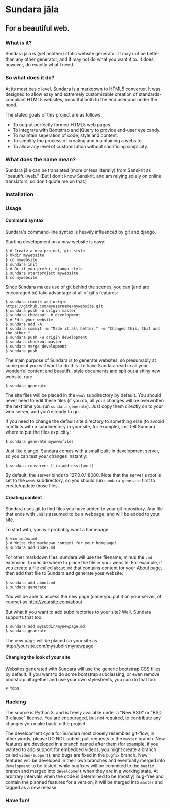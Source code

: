 # Sundara jāla
## For a beautiful web.

### What is it?
Sundara jāla is (yet another) static website generator. It may not be
better than any other generator, and it may not do what you want it to.
It does, however, do exactly what I need.

### So what does it do?
At its most basic level, Sundara is a markdown to HTML5 converter. It
was designed to allow easy and extremely customizable creation of
standards-compliant HTML5 websites, beautiful both to the end user and
under the hood.

The stated goals of this project are as follows:

* To output perfectly formed HTML5 web pages.
* To integrate with Bootstrap and jQuery to provide end-user eye candy.
* To maintain seperation of code, style and content.
* To simplify the process of creating and maintaining a website.
* To allow any level of customization without sacrificing simplicity.

### What does the name mean?
Sundara jāla can be translated (more or less literally) from Sanskrit as
"beautiful web." (But I don't know Sanskrit, and am relying solely on
online translators, so don't quote me on that.)

### Installation


### Usage
#### Command syntax
Sundara's command-line syntax is heavily influenced by git and django.

Starting development on a new website is easy:

    $ # Create a new project, git style
    $ mkdir mywebsite
    $ cd mywebsite
    $ sundara init
    $ # Or if you prefer, django-style
    $ sundara startproject mywebsite
    $ cd mywebsite

Since Sundara makes use of git behind the scenes, you can (and are
encouraged to) take advantage of all of git's features:

    $ sundara remote add origin https://github.com/myusername/mywebsite.git
    $ sundara push -u origin master
    $ sundara checkout -b development
    $ # Edit your website
    $ sundara add -A
    $ sundara commit -m "Made it all better." -m "Changed this, that and the other."
    $ sundara push -u origin development
    $ sundara checkout master
    $ sundara merge development
    $ sundara push

The main purpose of Sundara is to generate websites, so presumably
at some point you will want to do this. To have Sundara read in all
your wonderful content and beautiful style documents and spit out
a shiny new website, run:

    $ sundara generate

The site files will be placed in the `www\` subdirectory by default.
You should never need to edit these files (if you do, all your
changes will be overwritten the next time you run `sundara generate`).
Just copy them directly on to your web server, and you're ready to go.

If you need to change the default site directory to something else (to
avooid conflicts with a subdiirectory in your site, for example), just
tell Sundara where to put the files explicitly:

    $ sundara generate mywwwwfiles

Just like django, Sundara comes with a small built-in development
server, so you can test your changes instantly:

    $ sundara runserver [[ip_address:]port]

By default, the server binds to 127.0.0.1:8080. Note that the
server's root is set to the `www\` subdirectory, so you should
run `sundara generate` first to create/update those files.

#### Creating content
Sundara uses git to find files you have added to your git repository.
Any file that ends with `.md` is assumed to be a webpage, and will be
added to your site. 

To start with, you will probably want a homepage:

    $ vim index.md
    $ # Write the markdown content for your homepage!
    $ sundara add index.md

For other markdown files, sundara will use the filename, minus the
`.md` extension, to decide where to place the file in your website.
For example, if you create a file called `about.md` that contains
content for your About page, then add that file to Sundara and
generate your website:

    $ sundara add about.md
    $ sundara generate

You will be able to access the new page (once you put it on your
server, of course) as http://yoursite.com/about

But what if you want to add subdirectories to your site? Well,
Sundara supports that too:

    $ sundara add mysubdir/mynewpage.md
    $ sundara generate

The new page will be placed on your site as 
http://yoursite.com/mysubdir/mynewpage

#### Changing the look of your site
Websites generated with Sundara will use the generic bootstrap CSS
filles by default. If you want to do some bootstrap subclassing,
or even remove bootstrap altogether and use your own stylesheets,
you can do that too. 

    # TODO


### Hacking
The source is Python 3, and is freely available under a "New BSD" or
"BSD 3-clause" license. You are encouraged, but not required, to
contribute any changes you make back to the project.

The development cycle for Sundara most closely resembles git-flow;
in other words, please DO NOT submit pull requests to the `master` branch.
New features are developed in a branch named after them (for example, if
you wanted to add support for embedded videos, you might create a branch
called `video-support`), and bugs are fixed in the `bugfix` branch. New
features will be developed in their own branches and eventually merged
into `development` to be tested, while bugfixes will be commited to the
`bugfix` branch and merged into `development` when they are in a working
state. At arbitrary intervals when the code is determined to be (mostly)
bug-free and contain the planned features for a version, it will be merged
into `master` and tagged as a new release.

### Have fun!
